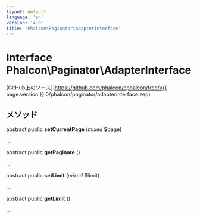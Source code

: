 ```yaml
---
layout: default
language: 'en'
version: '4.0'
title: 'Phalcon\Paginator\AdapterInterface'
---
```


# Interface **Phalcon\Paginator\AdapterInterface**

[GitHub上のソース](https://github.com/phalcon/cphalcon/tree/v{{ page.version }}.0/phalcon/paginator/adapterinterface.zep)

## メソッド

abstract public **setCurrentPage** (*mixed* $page)

...

abstract public **getPaginate** ()

...

abstract public **setLimit** (*mixed* $limit)

...

abstract public **getLimit** ()

...